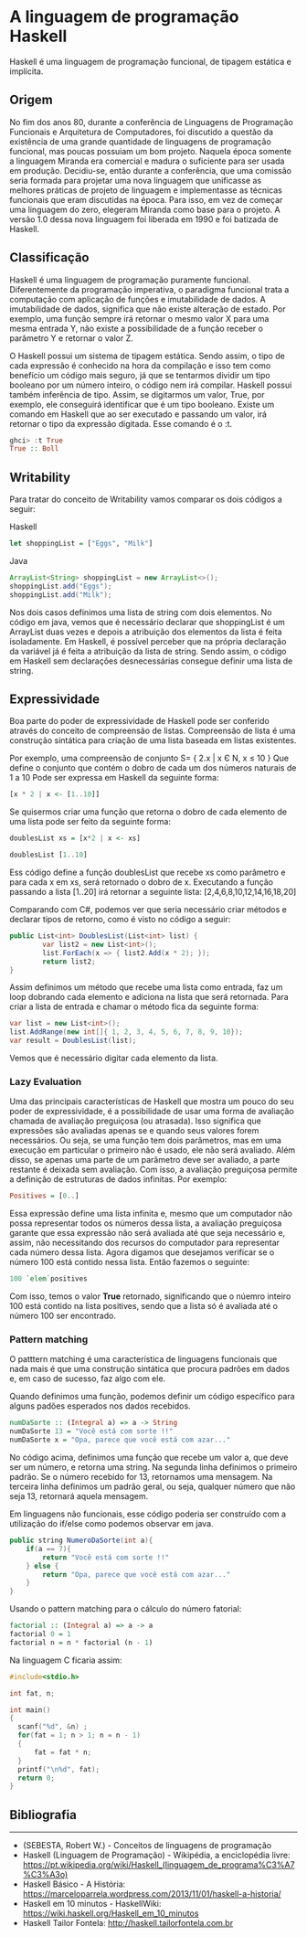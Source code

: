 # A linguagem de programação Haskell

Haskell é uma linguagem de programação funcional, de tipagem estática e implícita.
## Origem
 No fim dos anos 80, durante a conferência de Linguagens de Programação Funcionais e Arquitetura de Computadores, foi discutido a questão da existência de uma grande quantidade de linguagens de programação funcional, mas poucas possuiam um bom projeto. Naquela época somente a linguagem Miranda era comercial e madura o suficiente para ser usada em produção.
Decidiu-se, então durante a conferência, que uma comissão seria formada para projetar uma nova linguagem que unificasse as melhores práticas de projeto de linguagem e implementasse as técnicas funcionais que eram discutidas na época. Para isso, em vez de começar uma linguagem do zero, elegeram Miranda como base para o projeto. 
A versão 1.0 dessa nova linguagem foi liberada em 1990 e foi batizada de Haskell.

## Classificação
Haskell é uma linguagem de programação puramente funcional. Diferentemente da programação imperativa, o paradigma funcional trata a computação com aplicação de funções e imutabilidade de dados. A imutabilidade de dados, significa que não existe alteração de estado. Por exemplo, uma função sempre irá retornar o mesmo valor X para uma mesma entrada Y, não existe a possibilidade de a função receber o parâmetro Y e retornar o valor Z.

O Haskell possui um sistema de tipagem estática. Sendo assim, o tipo de cada expressão é conhecido na hora da compilação e isso tem como benefício um código mais seguro, já que se tentarmos dividir um tipo booleano por um número inteiro, o código nem irá compilar.
Haskell possui também inferência de tipo. Assim, se digitarmos um valor, True, por exemplo, ele conseguirá identificar que é um tipo booleano. Existe um comando em Haskell que ao ser executado e passando um valor, irá retornar o tipo da expressão digitada. Esse comando é o :t.

```haskell
ghci> :t True
True :: Boll
```

## Writability
Para tratar do conceito de Writability vamos comparar os dois códigos a seguir:

Haskell
```haskell
let shoppingList = ["Eggs", "Milk"]
```
Java
```java
ArrayList<String> shoppingList = new ArrayList<>();
shoppingList.add("Eggs");
shoppingList.add("Milk");
```
Nos dois casos definimos uma lista de string com dois elementos. No código em java, vemos que é necessário declarar que shoppingList é um ArrayList duas vezes e depois a atribuição dos elementos da lista é feita isoladamente.
Em Haskell, é possível perceber que na própria declaração da variável já é feita a atribuição da lista de string. 
Sendo assim, o código em Haskell sem declarações desnecessárias consegue definir uma lista de string.

## Expressividade
Boa parte do poder de expressividade de Haskell pode ser conferido através do conceito de compreensão de listas.
Compreensão de lista é uma construção sintática para criação de uma lista baseada em listas existentes. 

Por exemplo, uma compreensão de conjunto S= { 2.x | x  Є N, x ≤ 10 }
Que define o conjunto que contém o dobro de cada um dos números naturais de 1 a 10
Pode ser expressa em Haskell da seguinte forma:
```haskell
[x * 2 | x <- [1..10]]
```

Se quisermos criar uma função que retorna o dobro de cada elemento de uma lista pode ser feito da seguinte forma:
```haskell
doublesList xs = [x*2 | x <- xs]

doublesList [1..10]
```
Ess código define a função doublesList que recebe xs como parâmetro e para cada x em xs, será retornado o dobro de x.
Executando a função passando a lista [1..20] irá retornar a seguinte lista:
[2,4,6,8,10,12,14,16,18,20]

Comparando com C#, podemos ver que seria necessário criar métodos e declarar tipos de retorno, como é visto no código a seguir:
```cs
public List<int> DoublesList(List<int> list) {
        var list2 = new List<int>();
        list.ForEach(x => { list2.Add(x * 2); });
        return list2;
}
```
Assim definimos um método que recebe uma lista como entrada, faz um loop dobrando cada elemento e adiciona na lista que será retornada.
Para criar a lista de entrada e chamar o método fica da seguinte forma:
```cs
var list = new List<int>();
list.AddRange(new int[]{ 1, 2, 3, 4, 5, 6, 7, 8, 9, 10});
var result = DoublesList(list);
```
Vemos que é necessário digitar cada elemento da lista.

### Lazy Evaluation
Uma das principais características de Haskell que mostra um pouco do seu poder de expressividade, é a possibilidade de usar uma forma de avaliação chamada de avaliação preguiçosa (ou atrasada). Isso significa que expressões são avaliadas apenas se e quando seus valores forem necessários. Ou seja, se uma função tem dois parâmetros, mas em uma execução em particular o primeiro não é usado, ele não será avaliado. Além disso, se apenas uma parte de um parâmetro deve ser avaliado, a parte restante é deixada sem avaliação.
Com isso, a avaliação preguiçosa permite a definição de estruturas de dados infinitas. Por exemplo:

```haskell
Positives = [0..]
```
Essa expressão define uma lista infinita e, mesmo que um computador não possa representar todos os números dessa lista, a avaliação preguiçosa garante que essa expressão não será avaliada até que seja necessário e, assim, não necessitando dos recursos do computador para representar cada número dessa lista.
Agora digamos que desejamos verificar se o número 100 está contido nessa lista. Então fazemos o seguinte:
```haskell
100 `elem`positives
```
Com isso, temos o valor **True** retornado, significando que o núemro inteiro 100 está contido na lista positives, sendo que a lista só é avaliada até o número 100 ser encontrado.

### Pattern matching
O patttern matching é uma característica de linguagens funcionais que nada mais é que uma construção sintática que procura padrões em dados e, em caso de sucesso, faz algo com ele.

Quando definimos uma função, podemos definir um código específico para alguns padões esperados nos dados recebidos.

```haskell
numDaSorte :: (Integral a) => a -> String
numDaSorte 13 = "Você está com sorte !!"
numDaSorte x = "Opa, parece que você está com azar..."
```
No código acima, definimos uma função que recebe um valor a, que deve ser um número, e retorna uma string.
Na segunda linha definimos o primeiro padrão. Se o número recebido for 13, retornamos uma mensagem.
Na terceira linha definimos um padrão geral, ou seja, qualquer número que não seja 13, retornará aquela mensagem.

Em linguagens não funcionais, esse código poderia ser construído com a utilização do if/else como podemos observar em java.

```java
public string NumeroDaSorte(int a){
	if(a == 7){
		return "Você está com sorte !!"
	} else {
		return "Opa, parece que você está com azar..."
	}
}
```

Usando o pattern matching para o cálculo do número fatorial:

```haskell
factorial :: (Integral a) => a -> a  
factorial 0 = 1  
factorial n = n * factorial (n - 1) 
```


Na linguagem C ficaria assim:
```c 
#include<stdio.h>

int fat, n;

int main()
{
  scanf("%d", &n) ;
  for(fat = 1; n > 1; n = n - 1)
  {
      fat = fat * n;
  }
  printf("\n%d", fat);
  return 0;
}
```
## Bibliografia
---
* (SEBESTA, Robert W.) - Conceitos de linguagens de programação
* Haskell (Linguagem de Programação) - Wikipédia, a enciclopédia livre: https://pt.wikipedia.org/wiki/Haskell_(linguagem_de_programa%C3%A7%C3%A3o)
* Haskell Básico - A História: https://marceloparrela.wordpress.com/2013/11/01/haskell-a-historia/
* Haskell em 10 minutos - HaskellWiki: https://wiki.haskell.org/Haskell_em_10_minutos
* Haskell Tailor Fontela: http://haskell.tailorfontela.com.br
